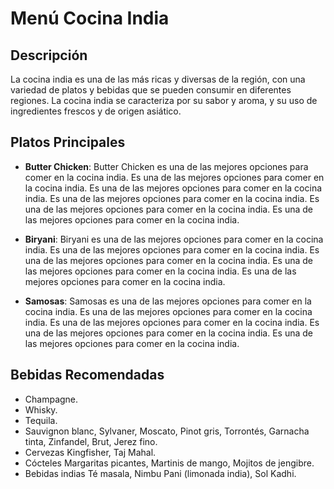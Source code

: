 # Menú Cocina India

## Descripción
La cocina india es una de las más ricas y diversas de la región, con una variedad de platos y bebidas que se pueden consumir en diferentes regiones. La cocina india se caracteriza por su sabor y aroma, y su uso de ingredientes frescos y de origen asiático.

## Platos Principales
- **Butter Chicken**: Butter Chicken es una de las mejores opciones para comer en la cocina india. Es una de las mejores opciones para comer en la cocina india. Es una de las mejores opciones para comer en la cocina india. Es una de las mejores opciones para comer en la cocina india. Es una de las mejores opciones para comer en la cocina india. Es una de las mejores opciones para comer en la cocina india.

- **Biryani**: Biryani es una de las mejores opciones para comer en la cocina india. Es una de las mejores opciones para comer en la cocina india. Es una de las mejores opciones para comer en la cocina india. Es una de las mejores opciones para comer en la cocina india. Es una de las mejores opciones para comer en la cocina india.

- **Samosas**: Samosas es una de las mejores opciones para comer en la cocina india. Es una de las mejores opciones para comer en la cocina india. Es una de las mejores opciones para comer en la cocina india. Es una de las mejores opciones para comer en la cocina india. Es una de las mejores opciones para comer en la cocina india.

## Bebidas Recomendadas
- Champagne.
- Whisky.
- Tequila.
- Sauvignon blanc, Sylvaner, Moscato, Pinot gris, Torrontés, Garnacha tinta, Zinfandel, Brut, Jerez fino.
- Cervezas Kingfisher, Taj Mahal. 
- Cócteles Margaritas picantes, Martinis de mango, Mojitos de jengibre. 
- Bebidas indias Té masala, Nimbu Pani (limonada india), Sol Kadhi. 

